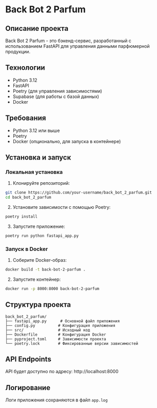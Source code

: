 # Back Bot 2 Parfum

## Описание проекта
Back Bot 2 Parfum - это бэкенд-сервис, разработанный с использованием FastAPI для управления данными парфюмерной продукции.

## Технологии
- Python 3.12
- FastAPI
- Poetry (для управления зависимостями)
- Supabase (для работы с базой данных)
- Docker

## Требования
- Python 3.12 или выше
- Poetry
- Docker (опционально, для запуска в контейнере)

## Установка и запуск

### Локальная установка

1. Клонируйте репозиторий:
```bash
git clone https://github.com/your-username/back_bot_2_parfum.git
cd back_bot_2_parfum
```

2. Установите зависимости с помощью Poetry:
```bash
poetry install
```

3. Запустите приложение:
```bash
poetry run python fastapi_app.py
```

### Запуск в Docker

1. Соберите Docker-образ:
```bash
docker build -t back-bot-2-parfum .
```

2. Запустите контейнер:
```bash
docker run -p 8000:8000 back-bot-2-parfum
```

## Структура проекта
```
back_bot_2_parfum/
├── fastapi_app.py      # Основной файл приложения
├── config.py          # Конфигурация приложения
├── src/               # Исходный код
├── Dockerfile         # Конфигурация Docker
├── pyproject.toml     # Зависимости проекта
└── poetry.lock        # Фиксированные версии зависимостей
```

## API Endpoints
API будет доступно по адресу: http://localhost:8000

## Логирование
Логи приложения сохраняются в файл `app.log`